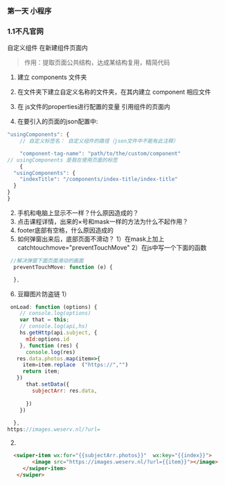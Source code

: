 ### 第一天 小程序
### 1.1不凡官网
自定义组件 在新建组件页面内
>作用：提取页面公共结构，达成某结构复用，精简代码
1. 建立 components 文件夹

2. 在文件夹下建立自定义名称的文件夹，在其内建立 component 相应文件
3. 在 js文件的properties进行配置的变量
引用组件的页面内
4. 在要引入的页面的json配置中:
```js
"usingComponents": {
    // 自定义标签名： 自定义组件的路径（json文件中不能有此注释）

	"component-tag-name": "path/to/the/custom/component"
// usingComponents 是我在使用页面的标签
    {
  "usingComponents": {
    "indexTitle": "/components/index-title/index-title"
  }
}
}
```
2. 手机和电脑上显示不一样？什么原因造成的？
3. 点击课程详情，出来的×号和mask一样的方法为什么不起作用？
4. footer底部有空格，什么原因造成的
5. 如何弹窗出来后，底部页面不滑动？
1）在mask上加上 catchtouchmove="preventTouchMove"
2）在js中写一个下面的函数
```js
 //解决弹窗下面页面滑动的画面
  preventTouchMove: function (e) {

  },
```
6. 豆瓣图片防盗链
1）
```js
 onLoad: function (options) {
    // console.log(options)
    var that = this;
    // console.log(api,hs)
    hs.getHttp(api.subject, {
      mId:options.id
    }, function (res) {
      console.log(res)
   res.data.photos.map(item=>{
     item=item.replace  ("https://","")
     return item;
   })
      that.setData({
        subjectArr: res.data,
      
      })
    })
    
  },
https://images.weserv.nl/?url=
```
2)  
```html
  <swiper-item wx:for="{{subjectArr.photos}}"  wx:key="{{index}}">
        <image src="https://images.weserv.nl/?url={{item}}"></image>
     </swiper-item>
   </swiper>
```